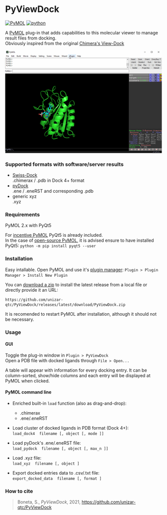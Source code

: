 # PyViewDock


[![PyMOL](https://img.shields.io/badge/PyMOL-2.x-green.svg)](https://pymolwiki.org)
[![python](https://img.shields.io/badge/python-3.6+-red.svg)](https://www.python.org/)

A [PyMOL](https://pymolwiki.org) plug-in that adds capabilities to this molecular viewer to manage result files from docking.  
Obviously inspired from the original [Chimera's View-Dock](https://www.cgl.ucsf.edu/chimera/docs/ContributedSoftware/viewdock/framevd.html)


![usage example](examples/usage_01.gif)


### Supported formats with software/server results

* [Swiss-Dock](http://www.swissdock.ch/) \
    .chimerax / .pdb in Dock 4+ format
* [pyDock](https://life.bsc.es/pid/pydock/) \
    .ene / .eneRST and corresponding .pdb
* generic xyz \
    .xyz


### Requirements

PyMOL 2.x with PyQt5

For [incentive PyMOL](https://pymol.org/2/) PyQt5 is already included.  
In the case of [open-source PyMOL](https://github.com/schrodinger/pymol-open-source), it is advised ensure to have installed PyQt5: `python -m pip install pyqt5 --user`


### Installation

Easy intallable. Open PyMOL and use it's [plugin manager](https://pymolwiki.org/index.php/Plugin_Manager): `Plugin > Plugin Manager > Install New Plugin`

You can [download a zip](https://github.com/unizar-qtc/PyViewDock/releases/latest/download/PyViewDock.zip) to install the latest release from a local file or directly provide it an URL:

```
https://github.com/unizar-qtc/PyViewDock/releases/latest/download/PyViewDock.zip
```

It is recomended to restart PyMOL after installation, although it should not be necessary.


### Usage

#### GUI

Toggle the plug-in window in `Plugin > PyViewDock`  
Open a PDB file with docked ligands through `File > Open...`

A table will appear with information for every docking entry. It can be column-sorted, show/hide columns and each entry will be displayed at PyMOL when clicked.

#### PyMOL command line

  - Enriched built-in `load` function (also as drag-and-drop):
      * .chimerax
      * .ene/.eneRST

  - Load cluster of docked ligands in PDB format (Dock 4+): \
      `load_dock4  filename [, object [, mode ]]`

  - Load pyDock's .ene/.eneRST file: \
      `load_pydock  filename [, object [, max_n ]]`

  - Load .xyz file: \
      `load_xyz  filename [, object ]`

  - Export docked entries data to .csv/.txt file: \
      `export_docked_data  filename [, format ]`


### How to cite
  > Boneta, S., _PyViewDock_, 2021, https://github.com/unizar-qtc/PyViewDock